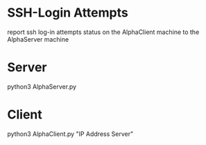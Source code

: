 # SSH-Login Attempts
report ssh log-in attempts status on the AlphaClient machine to the AlphaServer machine

# Server
python3 AlphaServer.py

# Client
python3 AlphaClient.py "IP Address Server"

